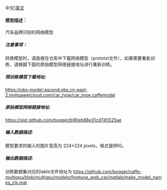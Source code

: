 中文|[英文](README_en.md)
#### 模型描述：

汽车品牌识别的网络模型

##### 注意事项：
转换模型时，请直接在仓库中下载网络模型（prototxt文件），如果需要重新训练，请根据下面的原始模型网络链接地址进行重新训练。

##### 预训练模型下载地址:
https://obs-model-ascend.obs.cn-east-2.myhuaweicloud.com/car_type/car_type.caffemodel

##### 原始模型网络链接地址:
https://gist.github.com/bogger/b90eb88e31cd745525ae

##### 输入数据描述:

模型要求的输入的图片宽高为 224\*224 pixels，格式是BRG。

##### 输出数据描述:

训练数据集对应的lable文件地址为 https://github.com/bogger/caffe-multigpu/blob/multigpu/models/finetune_web_car/matlab/make_model_names_cls.mat